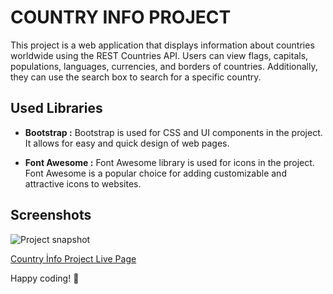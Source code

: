 # COUNTRY INFO PROJECT

This project is a web application that displays information about countries worldwide using the REST Countries API. Users can view flags, capitals, populations, languages, currencies, and borders of countries. Additionally, they can use the search box to search for a specific country.

## Used Libraries
-  **Bootstrap :** Bootstrap is used for CSS and UI components in the project. It allows for easy and quick design of web pages.

- **Font Awesome :** Font Awesome library is used for icons in the project. Font Awesome is a popular choice for adding customizable and attractive icons to websites.


## Screenshots
![Project snapshot](./video.gif) 

[Country İnfo Project Live Page](https://sedadiriker.github.io/Clarusway-BootCamp-/JAVASCR%C4%B0PT/countr%C4%B1es/)

Happy coding! :rocket:

